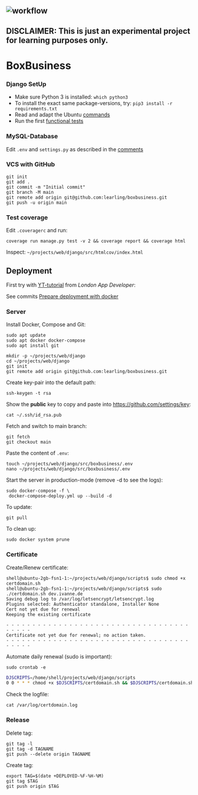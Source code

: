 ![workflow](https://github.com/learling/boxbusiness/actions/workflows/django.yml/badge.svg)
---
**DISCLAIMER**: This is just an experimental project for learning purposes only.
---
# BoxBusiness
### Django SetUp
- Make sure Python 3 is installed: ```which python3```
- To install the exact same package-versions, try:
```pip3 install -r requirements.txt```
- Read and adapt the Ubuntu [commands](setup/commands.txt)
- Run the first [functional tests](src/functional_tests.py)
### MySQL-Database
Edit ```.env``` and ```settings.py``` as described in the [comments](src/boxbusiness/__init__.py)
### VCS with GitHub
```console
git init
git add .
git commit -m "Initial commit"
git branch -M main
git remote add origin git@github.com:learling/boxbusiness.git
git push -u origin main
```
### Test coverage
Edit ```.coveragerc``` and run:
```console
coverage run manage.py test -v 2 && coverage report && coverage html
```
Inspect: ```~/projects/web/django/src/htmlcov/index.html```
## Deployment
First try with [YT-tutorial](https://www.youtube.com/watch?v=nh1ynJGJuT8) from 
*London App Developer*:

See commits [Prepare deployment with docker](https://github.com/learling/boxbusiness/commit/1da4daf036c6dd41abaf2e9e7e878cf490c3aad9)
### Server

Install Docker, Compose and Git:

```console
sudo apt update
sudo apt docker docker-compose
sudo apt install git
```
```console
mkdir -p ~/projects/web/django
cd ~/projects/web/django
git init
git remote add origin git@github.com:learling/boxbusiness.git
```
Create key-pair into the default path:
```console
ssh-keygen -t rsa
```
Show the **public** key to copy and paste into https://github.com/settings/key:
```console
cat ~/.ssh/id_rsa.pub
```
Fetch and switch to main branch:
```console
git fetch
git checkout main
```
Paste the content of ```.env```:
```console
touch ~/projects/web/django/src/boxbusiness/.env
nano ~/projects/web/django/src/boxbusiness/.env
```
Start the server in production-mode (remove -d to see the logs):
```console
sudo docker-compose -f \
 docker-compose-deploy.yml up --build -d
```
To update:
```console
git pull
```
To clean up:
```console
sudo docker system prune
```
### Certificate
Create/Renew certificate:
```console
shell@ubuntu-2gb-fsn1-1:~/projects/web/django/scripts$ sudo chmod +x certdomain.sh 
shell@ubuntu-2gb-fsn1-1:~/projects/web/django/scripts$ sudo ./certdomain.sh dev.ivanne.de
Saving debug log to /var/log/letsencrypt/letsencrypt.log
Plugins selected: Authenticator standalone, Installer None
Cert not yet due for renewal
Keeping the existing certificate

- - - - - - - - - - - - - - - - - - - - - - - - - - - - - - - - - - - - - - - -
Certificate not yet due for renewal; no action taken.
- - - - - - - - - - - - - - - - - - - - - - - - - - - - - - - - - - - - - - - -
```
Automate daily renewal (sudo is important):
```console
sudo crontab -e
```
```bash
DJSCRIPTS=/home/shell/projects/web/django/scripts
0 0 * * * chmod +x $DJSCRIPTS/certdomain.sh && $DJSCRIPTS/certdomain.sh dev.ivanne.de > /var/log/certdomain.log 2>&1
```
Check the logfile:
```console
cat /var/log/certdomain.log
```
### Release
Delete tag:

```console
git tag -l
git tag -d TAGNAME
git push --delete origin TAGNAME
```
Create tag:

```console
export TAG=$(date +DEPLOYED-%F-%H-%M)
git tag $TAG
git push origin $TAG
```